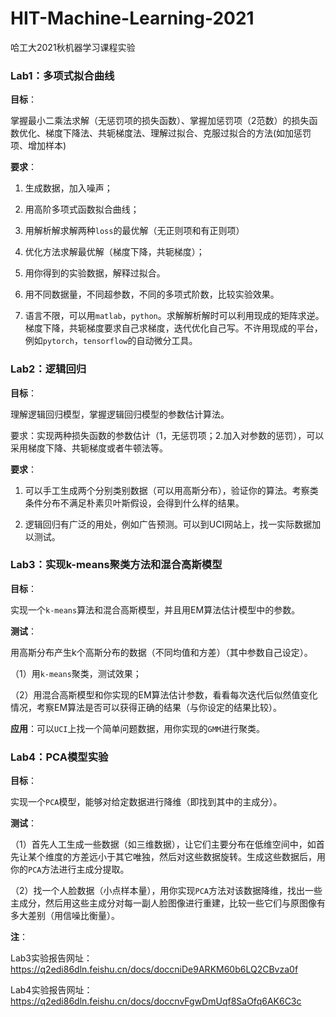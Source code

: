 # HIT-Machine-Learning-2021
哈工大2021秋机器学习课程实验

### Lab1：多项式拟合曲线

**目标**：

掌握最小二乘法求解（无惩罚项的损失函数）、掌握加惩罚项（2范数）的损失函数优化、梯度下降法、共轭梯度法、理解过拟合、克服过拟合的方法(如加惩罚项、增加样本) 

**要求**：

1.  生成数据，加入噪声；

2. 用高阶多项式函数拟合曲线；

3. 用解析解求解两种`loss`的最优解（无正则项和有正则项）

4. 优化方法求解最优解（梯度下降，共轭梯度）；

5. 用你得到的实验数据，解释过拟合。

6. 用不同数据量，不同超参数，不同的多项式阶数，比较实验效果。

7. 语言不限，可以用`matlab`，`python`。求解解析解时可以利用现成的矩阵求逆。梯度下降，共轭梯度要求自己求梯度，迭代优化自己写。不许用现成的平台，例如`pytorch`，`tensorflow`的自动微分工具。

### Lab2：逻辑回归

**目标**：

理解逻辑回归模型，掌握逻辑回归模型的参数估计算法。

要求：实现两种损失函数的参数估计（1，无惩罚项；2.加入对参数的惩罚），可以采用梯度下降、共轭梯度或者牛顿法等。

**要求**：

1. 可以手工生成两个分别类别数据（可以用高斯分布），验证你的算法。考察类条件分布不满足朴素贝叶斯假设，会得到什么样的结果。

2. 逻辑回归有广泛的用处，例如广告预测。可以到UCI网站上，找一实际数据加以测试。

### Lab3：实现k-means聚类方法和混合高斯模型

**目标**：

实现一个`k-means`算法和混合高斯模型，并且用EM算法估计模型中的参数。

**测试**：

用高斯分布产生k个高斯分布的数据（不同均值和方差）（其中参数自己设定）。

（1）用`k-means`聚类，测试效果；

（2）用混合高斯模型和你实现的EM算法估计参数，看看每次迭代后似然值变化情况，考察EM算法是否可以获得正确的结果（与你设定的结果比较）。

**应用**：可以`UCI`上找一个简单问题数据，用你实现的`GMM`进行聚类。

### Lab4：PCA模型实验

**目标**：

实现一个`PCA`模型，能够对给定数据进行降维（即找到其中的主成分）。

**测试**：

（1）首先人工生成一些数据（如三维数据），让它们主要分布在低维空间中，如首先让某个维度的方差远小于其它唯独，然后对这些数据旋转。生成这些数据后，用你的`PCA`方法进行主成分提取。

（2）找一个人脸数据（小点样本量），用你实现`PCA`方法对该数据降维，找出一些主成分，然后用这些主成分对每一副人脸图像进行重建，比较一些它们与原图像有多大差别（用信噪比衡量）。



**注**：

Lab3实验报告网址：https://q2edi86dln.feishu.cn/docs/doccniDe9ARKM60b6LQ2CBvza0f

Lab4实验报告网址：https://q2edi86dln.feishu.cn/docs/doccnvFgwDmUqf8SaOfq6AK6C3c
